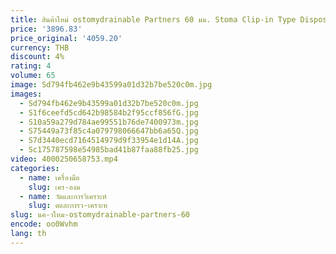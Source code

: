 ```yaml
---
title: สินค้าใหม่ ostomydrainable Partners 60 มม. Stoma Clip-in Type Disposable Ostomy Bag Set
price: '3896.83'
price_original: '4059.20'
currency: THB
discount: 4%
rating: 4
volume: 65
image: Sd794fb462e9b43599a01d32b7be520c0m.jpg
images:
  - Sd794fb462e9b43599a01d32b7be520c0m.jpg
  - S1f6ceefd5cd642b98584b2f95ccf856fG.jpg
  - S10a59a279d784ae99551b76de7400973m.jpg
  - S75449a73f85c4a079798066647bb6a65Q.jpg
  - S7d3440ecd7164514979d9f33954e1d14A.jpg
  - Sc175787598e54985bad41b87faa88fb25.jpg
video: 4000250658753.mp4
categories:
  - name: เครื่องมือ
    slug: เคร-องม
  - name: วัดและการวิเคราะห์
    slug: ดและการว-เคราะห
slug: นค-าใหม-ostomydrainable-partners-60
encode: oo0Wvhm
lang: th
---
```

  